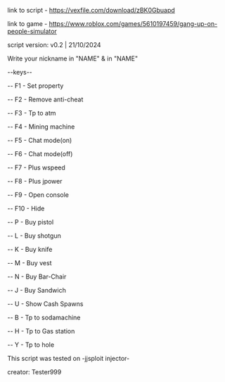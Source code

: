 link to script - https://vexfile.com/download/zBK0Gbuapd

link to game -  https://www.roblox.com/games/5610197459/gang-up-on-people-simulator

script version: v0.2 | 21/10/2024

Write your nickname in "NAME" & in "NAME"

--keys--

-- F1 - Set property

-- F2 - Remove anti-cheat

-- F3 - Tp to atm

-- F4 - Mining machine

-- F5 - Chat mode(on)

-- F6 - Chat mode(off)

-- F7 - Plus wspeed

-- F8 - Plus jpower

-- F9 - Open console

-- F10 - Hide

-- P - Buy pistol

-- L - Buy shotgun

-- K - Buy knife

-- M - Buy vest

-- N - Buy Bar-Chair

-- J - Buy Sandwich

-- U - Show Cash Spawns

-- B - Tp to sodamachine

-- H - Tp to Gas station

-- Y - Tp to hole

This script was tested on -jjsploit injector-

creator: Tester999
